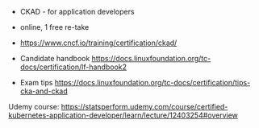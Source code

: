 - CKAD - for application developers
- online, 1 free re-take


- https://www.cncf.io/training/certification/ckad/
- Candidate handbook https://docs.linuxfoundation.org/tc-docs/certification/lf-handbook2
- Exam tips https://docs.linuxfoundation.org/tc-docs/certification/tips-cka-and-ckad

Udemy course: https://statsperform.udemy.com/course/certified-kubernetes-application-developer/learn/lecture/12403254#overview

